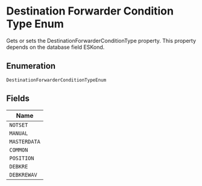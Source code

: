 
# Destination Forwarder Condition Type Enum

Gets or sets the DestinationForwarderConditionType property. This property depends on the database field ESKond.

## Enumeration

`DestinationForwarderConditionTypeEnum`

## Fields

| Name |
|  --- |
| `NOTSET` |
| `MANUAL` |
| `MASTERDATA` |
| `COMMON` |
| `POSITION` |
| `DEBKRE` |
| `DEBKREWAV` |

